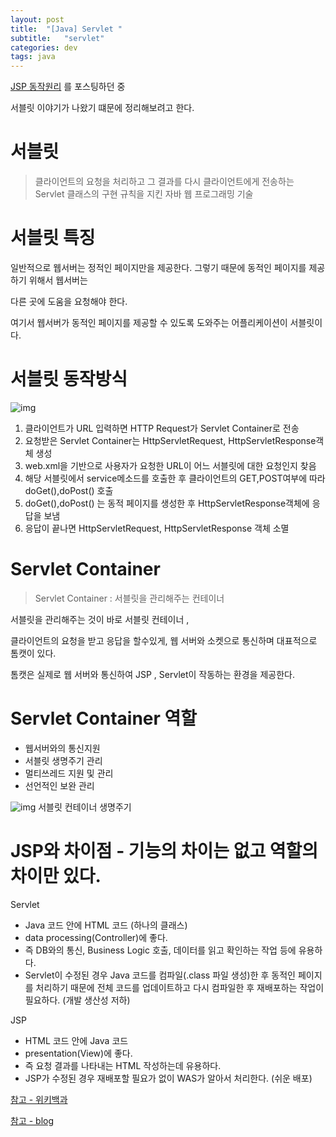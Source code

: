 ```yaml
---
layout: post
title:  "[Java] Servlet "
subtitle:   "servlet"
categories: dev
tags: java
---
```



[JSP 동작원리](https://chung10kr.github.io/dev/2021/02/21/JSP_JSTL/) 를 포스팅하던 중


서블릿 이야기가 나왔기 떄문에 정리해보려고 한다.


# 서블릿

> 클라이언트의 요청을 처리하고 그 결과를 다시 클라이언트에게 전송하는 Servlet 클래스의 구현 규칙을 지킨 자바 웹 프로그래밍 기술

# 서블릿 특징

일반적으로 웹서버는 정적인 페이지만을 제공한다. 그렇기 때문에 동적인 페이지를 제공하기 위해서 웹서버는 


다른 곳에 도움을 요청해야 한다.


여기서 웹서버가 동적인 페이지를 제공할 수 있도록 도와주는 어플리케이션이 서블릿이다.


# 서블릿 동작방식

![img](https://chung10kr.github.io/assets/img/2021-02-28-1.PNG)


1. 클라이언트가 URL 입력하면 HTTP Request가 Servlet Container로 전송
2. 요청받은 Servlet Container는 HttpServletRequest, HttpServletResponse객체 생성
3. web.xml을 기반으로 사용자가 요청한 URL이 어느 서블릿에 대한 요청인지 찾음
4. 해당 서블릿에서 service메소드를 호출한 후 클라이언트의 GET,POST여부에 따라 doGet(),doPost() 호출
5. doGet(),doPost() 는 동적 페이지를 생성한 후 HttpServletResponse객체에 응답을 보냄
6. 응답이 끝나면 HttpServletRequest, HttpServletResponse 객체 소멸


# Servlet Container

> Servlet Container : 서블릿을 관리해주는 컨테이너

서블릿을 관리해주는 것이 바로 서블릿 컨테이너 , 


클라이언트의 요청을 받고 응답을 할수있게, 웹 서버와 소켓으로 통신하며 대표적으로 톰캣이 있다.


톰캣은 실제로 웹 서버와 통신하여 JSP , Servlet이 작동하는 환경을 제공한다.



# Servlet Container 역할

- 웹서버와의 통신지원
- 서블릿 생명주기 관리
- 멀티쓰레드 지원 및 관리
- 선언적인 보완 관리 

![img](https://chung10kr.github.io/assets/img/2021-02-28-2.PNG)
서블릿 컨테이너 생명주기



# JSP와 차이점 - 기능의 차이는 없고 역할의 차이만 있다.

Servlet
- Java 코드 안에 HTML 코드 (하나의 클래스)
- data processing(Controller)에 좋다.
- 즉 DB와의 통신, Business Logic 호출, 데이터를 읽고 확인하는 작업 등에 유용하다.
- Servlet이 수정된 경우 Java 코드를 컴파일(.class 파일 생성)한 후 동적인 페이지를 처리하기 때문에 전체 코드를 업데이트하고 다시 컴파일한 후 재배포하는 작업이 필요하다. (개발 생산성 저하)

JSP
- HTML 코드 안에 Java 코드
- presentation(View)에 좋다.
-  즉 요청 결과를 나타내는 HTML 작성하는데 유용하다.
- JSP가 수정된 경우 재배포할 필요가 없이 WAS가 알아서 처리한다. (쉬운 배포)



[참고 - 위키백과](https://ko.wikipedia.org/wiki/%EC%9E%90%EB%B0%94_%EC%84%9C%EB%B8%94%EB%A6%BF)


[참고 - blog](https://mangkyu.tistory.com/14)